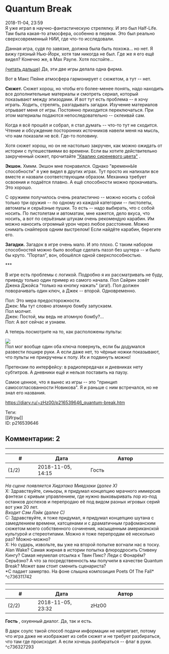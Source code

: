 Quantum Break
=============

  
2018-11-04, 23:59  
 Я уже играл в научно-фантастическую стрелялку. И это был Half-Life. Там была какая-то атмосфера, особенно в первом. Это был реально сверхсовременный НИИ, где что-то исследовали.   
   
 Данная игра, судя по завязке, должна была быть похожа... но нет. Я вижу грязный Нью-Йорк, хотя там никогда не был. Где же я его ещё видел? Конечно же, в Max Payne. Хотя постойте...   
   
  [(читать дальше)](https://zHz00.diary.ru/p216539646.htm?index=1#linkmore216539646m1)    Да, эти две игры делала одна фирма.   
   
 Вот в Макс Пейне атмосфера гармонирует с сюжетом, а тут -- нет.   
   
  **Сюжет.**  Сюжет хорош, но чтобы его более-менее понять, надо находить все дополнительные материалы и смотреть сериал, который показывают между эпизодами. И вот тут есть проблема -- я хочу играть. Ходить, стрелять, разгадывать загадки. Изучение материалов отрывает меня от игры. Постоянно приходится переключаться. При этом материалы подаются непоследовательно -- склеивай сам.   
   
 Когда я всё прошёл и собрал, я стал думать -- что-то тут не сходится. Чтение и обсуждение посторонних источников навели меня на мысль, что нам показали не всё. Где-то половину.   
   
 Хотя сюжет хорош, но он не настолько закручен, как можно ожидать от истории с путешествиями во времени. Если вы хотите действительно закрученный сюжет, прочитайте  ["Квалию сиреневого цвета"](http://www.suzumiya.ru/qualia)  .   
   
  **Экшон.**  Хммм. Экшон мне понравился. Однако "временнЫе способности" я уже видел в других играх. Тут просто их напихали все вместе и назвали соответствующим образом. Механика требует освоения и подаётся плавно. А ещё способности можно прокачивать. Это хорошо.   
   
 С оружием получилось очень реалистично -- можно носить с собой только три оружия -- по одному из каждой категории -- пистолеты, автоматы и серьёзные пушки. То есть -- надо выбирать, что с собой носить. По пистолетам и автоматам, мне кажется, дело вкуса, что носить, а вот по серьёзным штукам очень рекомендую карабин. Им можно наносить огромный урон через любое расстояние. Можно снимать снайперов одним выстрелом! Если найдёте карабин, берегите его.   
   
  **Загадки.**  Загадок в игре очень мало. И это плохо. С таким набором способностей можно было вообще сделать паззл без шутера -- и было бы круто. "Портал", вон, обошёлся одной сверхспособностью.   
   
 \*\*\*   
   
 В игре есть проблемы с логикой. Подробно я их рассматривать не буду, приведу только один пример из самого начала. Пол Сайрин зовёт Джека Джойса "только на кнопку нажать" (ага!). Пол должен поворачивать один ключ, а Джек -- второй. Одновременно.   
   
 Пол: Это мера предосторожности.   
 Джек: Мы тут словно атомную бомбу запускаем.   
 Пол молчит.   
 Джек: Постой, мы ведь не атомную бомбу?...   
 Пол: А вот сейчас и узнаем.   
   
 А теперь посмотрите на то, как расположены пульты:   
   
   [![](https://i.imgur.com/EvaiWBql.jpg)](https://i.imgur.com/EvaiWBq.jpg)     
 Пол мог вообще один оба ключа повернуть, если бы додумался развести пошире руки. А если даже нет, то чёрные ножки показывают, что пульты не прикручены к полу. Их и подвинуть можно!   
   
 Претензии по интерфейсу: в радиопередачах и дневниках нету субтитров. А дневники ещё и нельзя поставить на паузу.   
   
 Самое ценное, что я вынес из игры -- это "принцип самосогласованности Новикова". Я и раньше с ним встречался, но не знал его названия.   
    
<https://diary.ru/~zHz00/p216539646_quantum-break.htm>  
  
Теги:  
[[Игры]]  
ID: p216539646  


Комментарии: 2
--------------

  


---



|         #         |              Дата              |                     Автор                     |           ID           |
| --- | --- | --- | --- |
| (1/2) | 2018-11-05, 14:15 | Гость | c736311742 |

  
  *На сцене появляется Хидэтака Миядзаки (далее Х)*    
 Х: Здравствуйте, синьоры, я придумал концепцию мрачного иммерсив фэнтези с кривым управлением, где нужно выковыривать лор из-под останков доспехов и перепродаю её под видом разных игровых серий вот уже 20 лет.   
  *Входит Сэм Лэйк (далее С)*    
 С: Здравствуйте, я тоже придумал, я придумал концепцию шутана с замедлением времени, катсценами и с драматичным графоманским сюжетом моего собственного сочинения, насыщенным американской культурой и стереотипами. Можно я тоже перепродам её несколько раз? Можно-можно?   
 Х: Но сударь, извольте, вы уже на второй попытке вогнали нас в тоску. Alan Wake? Самая жирная в истории попытка флюродросить Стивену Кингу? Самая неумелая отсылка к Твин Пикс? Леди с Фонарём? Серьёзно? А что за посредственность мы получили в качестве Quantum Break? Может вам стоит сменить сценариста?   
 \*С падает замертво. На фоне слышна композиция Poets Of The Fall\*   
 ^c736311742

---



|         #         |              Дата              |                     Автор                     |           ID           |
| --- | --- | --- | --- |
| (2/2) | 2018-11-05, 23:32 | zHz00 | c736327293 |

  
  **Гость**  , охуенный диалог. Да, так и есть.   
   
 В дарк соулс такой способ подачи информации не напрягает, потому что игра даже не изображает из себя сюжет и не требует разбираться, что там где происходит. А если хочешь разбираться -- флаг в руки.   
 ^c736327293